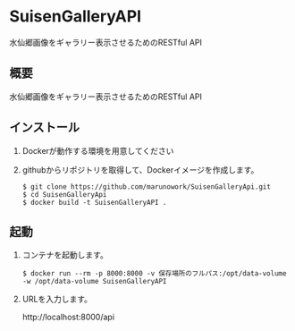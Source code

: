# SuisenGalleryAPI
水仙郷画像をギャラリー表示させるためのRESTful API



## 概要

水仙郷画像をギャラリー表示させるためのRESTful API



## インストール

1. Dockerが動作する環境を用意してください

2. githubからリポジトリを取得して、Dockerイメージを作成します。

   ```
   $ git clone https://github.com/marunowork/SuisenGalleryApi.git
   $ cd SuisenGalleryApi
   $ docker build -t SuisenGalleryAPI .
   
   ```



## 起動

1. コンテナを起動します。

   ```
   $ docker run --rm -p 8000:8000 -v 保存場所のフルパス:/opt/data-volume -w /opt/data-volume SuisenGalleryAPI
   ```

   

2. URLを入力します。

   http://localhost:8000/api

